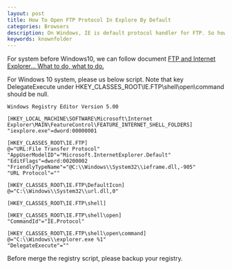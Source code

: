 ```yaml
---
layout: post
title: How To Open FTP Protocol In Explore By Default
categories: Browsers
description: On Windows, IE is default protocol handler for FTP. So how to Open FTP protocol in Explore? This document is for your reference.
keywords: knownfolder
---
```


For system before Windows10, we can follow document [FTP and Internet Explorer… What to do, what to do.](https://docs.microsoft.com/en-us/archive/blogs/askie/ftp-and-internet-explorer-what-to-do-what-to-do)

For Windows 10 system, please us below script. Note that key DelegateExecute under HKEY_CLASSES_ROOT\IE.FTP\shell\open\command should be null.
```
Windows Registry Editor Version 5.00
 
[HKEY_LOCAL_MACHINE\SOFTWARE\Microsoft\Internet Explorer\MAIN\FeatureControl\FEATURE_INTERNET_SHELL_FOLDERS]
"iexplore.exe"=dword:00000001
 
[HKEY_CLASSES_ROOT\IE.FTP]
@="URL:File Transfer Protocol"
"AppUserModelID"="Microsoft.InternetExplorer.Default"
"EditFlags"=dword:00200002
"FriendlyTypeName"="@C:\\Windows\\System32\\ieframe.dll,-905"
"URL Protocol"=""
 
[HKEY_CLASSES_ROOT\IE.FTP\DefaultIcon]
@="C:\\Windows\\System32\\url.dll,0"
 
[HKEY_CLASSES_ROOT\IE.FTP\shell]
 
[HKEY_CLASSES_ROOT\IE.FTP\shell\open]
"CommandId"="IE.Protocol"
 
[HKEY_CLASSES_ROOT\IE.FTP\shell\open\command]
@="C:\\Windows\\explorer.exe %1"
"DelegateExecute"=""
```

Before merge the registry script, please backup your registry.